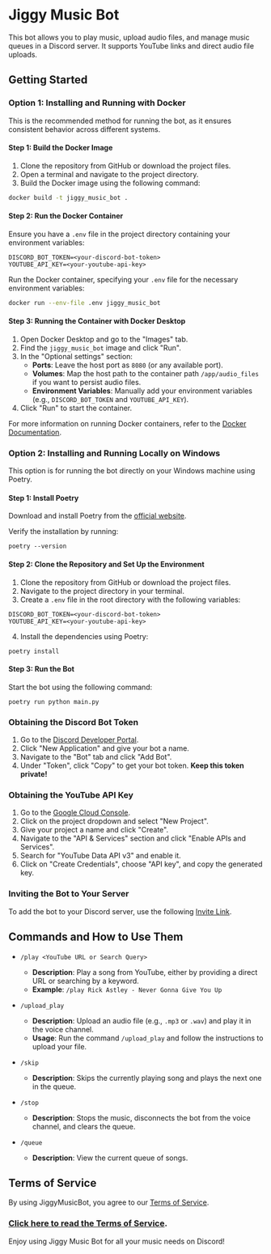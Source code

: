 # Jiggy Music Bot

This bot allows you to play music, upload audio files, and manage music queues in a Discord server. It supports YouTube links and direct audio file uploads.

## Getting Started

### Option 1: Installing and Running with Docker

This is the recommended method for running the bot, as it ensures consistent behavior across different systems.

#### Step 1: Build the Docker Image

1. Clone the repository from GitHub or download the project files.
2. Open a terminal and navigate to the project directory.
3. Build the Docker image using the following command:

```bash
docker build -t jiggy_music_bot .
```

#### Step 2: Run the Docker Container

Ensure you have a `.env` file in the project directory containing your environment variables:

```
DISCORD_BOT_TOKEN=<your-discord-bot-token>
YOUTUBE_API_KEY=<your-youtube-api-key>
```

Run the Docker container, specifying your `.env` file for the necessary environment variables:

```bash
docker run --env-file .env jiggy_music_bot
```

#### Step 3: Running the Container with Docker Desktop

1. Open Docker Desktop and go to the "Images" tab.
2. Find the `jiggy_music_bot` image and click "Run".
3. In the "Optional settings" section:
   - **Ports**: Leave the host port as `8080` (or any available port).
   - **Volumes**: Map the host path to the container path `/app/audio_files` if you want to persist audio files.
   - **Environment Variables**: Manually add your environment variables (e.g., `DISCORD_BOT_TOKEN` and `YOUTUBE_API_KEY`).
4. Click "Run" to start the container.

For more information on running Docker containers, refer to the [Docker Documentation](https://docs.docker.com/).

### Option 2: Installing and Running Locally on Windows

This option is for running the bot directly on your Windows machine using Poetry.

#### Step 1: Install Poetry

Download and install Poetry from the [official website](https://python-poetry.org/).

Verify the installation by running:

```
poetry --version
```

#### Step 2: Clone the Repository and Set Up the Environment

1. Clone the repository from GitHub or download the project files.
2. Navigate to the project directory in your terminal.
3. Create a `.env` file in the root directory with the following variables:

```
DISCORD_BOT_TOKEN=<your-discord-bot-token>
YOUTUBE_API_KEY=<your-youtube-api-key>
```

4. Install the dependencies using Poetry:

```
poetry install
```

#### Step 3: Run the Bot

Start the bot using the following command:

```
poetry run python main.py
```

### Obtaining the Discord Bot Token

1. Go to the [Discord Developer Portal](https://discord.com/developers/applications).
2. Click "New Application" and give your bot a name.
3. Navigate to the "Bot" tab and click "Add Bot".
4. Under "Token", click "Copy" to get your bot token. **Keep this token private!**

### Obtaining the YouTube API Key

1. Go to the [Google Cloud Console](https://console.cloud.google.com/).
2. Click on the project dropdown and select "New Project".
3. Give your project a name and click "Create".
4. Navigate to the "API & Services" section and click "Enable APIs and Services".
5. Search for "YouTube Data API v3" and enable it.
6. Click on "Create Credentials", choose "API key", and copy the generated key.

### Inviting the Bot to Your Server

To add the bot to your Discord server, use the following [Invite Link](https://discord.com/oauth2/authorize?client_id=1284369572476223511&permissions=3221504&integration_type=0&scope=applications.commands+bot).

## Commands and How to Use Them

- `/play <YouTube URL or Search Query>`

  - **Description**: Play a song from YouTube, either by providing a direct URL or searching by a keyword.
  - **Example**: `/play Rick Astley - Never Gonna Give You Up`

- `/upload_play`

  - **Description**: Upload an audio file (e.g., `.mp3` or `.wav`) and play it in the voice channel.
  - **Usage**: Run the command `/upload_play` and follow the instructions to upload your file.

- `/skip`

  - **Description**: Skips the currently playing song and plays the next one in the queue.

- `/stop`

  - **Description**: Stops the music, disconnects the bot from the voice channel, and clears the queue.

- `/queue`
  - **Description**: View the current queue of songs.

## Terms of Service

By using JiggyMusicBot, you agree to our [Terms of Service](TERMS.md).

### [Click here to read the Terms of Service](TERMS.md).


Enjoy using Jiggy Music Bot for all your music needs on Discord!
